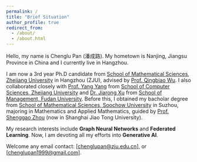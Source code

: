 ```yaml
---
permalink: /
title: "Brief Situation"
author_profile: true
redirect_from: 
  - /about/
  - /about.html
---
```


Hello, my name is Chenglu Pan (潘成路). My hometown is Nanjing, Jiangsu Province in China and I currently live in Hangzhou. 

I am now a 3rd year Ph.D candidate from [School of Mathematical Sciences, Zhejiang University](www.math.zju.edu.cn) in Hangzhou (ZJU), advised by [Prof. Qingbiao Wu](https://person.zju.edu.cn/en/0085412). I also collaborated closely with [Prof. Yang Yang](https://yangy.org) from [School of Computer Sciences, Zhejiang University](http://www.cs.zju.edu.cn/csen/) and [Dr. Jiarong Xu](https://galina0217.github.io) from [School of Management, Fudan University](https://www.fdsm.fudan.edu.cn/AboutUs/index.aspx). Before this, I obtained my bacholar degree from [School of Mathematical Sciences, Soochow University](https://math.suda.edu.cn/) in Suzhou, majoring in Mathematics and Applied Mathematics, guided by [Prof. Shenggao Zhou](https://math.sjtu.edu.cn/faculty/sgzhou) (now in Shanghai Jiao Tong University).

My research interests include **Graph Neural Networks** and **Federated Learning**. Now, I am devoting all my efforts into **Generative AI**.

Welcome any email contact: [chenglupan@zju.edu.cn], or [chenglupan1999@gmail.com].
